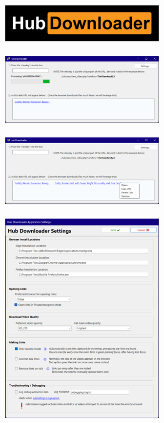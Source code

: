 ![HubDownloader](https://raw.githubusercontent.com/Encrypt4Jesus/HubDownloader/refs/heads/main/HubDownloader.png)

­

![Screenshot - Processing](https://raw.githubusercontent.com/Encrypt4Jesus/HubDownloader/refs/heads/main/Screenshot_Processing.png)

­

![Screenshot - ContextMenu](https://raw.githubusercontent.com/Encrypt4Jesus/HubDownloader/refs/heads/main/Screenshot_ContextMenu.png)

­

![Screenshot - Settings](https://raw.githubusercontent.com/Encrypt4Jesus/HubDownloader/refs/heads/main/Screenshot_Settings.png)



